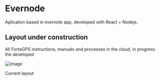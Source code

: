 # Evernode
Aplication based in evernote app, developed with React + Nodejs. 


## Layout under construction
All ForteGPS instructions, manuals and processes in the cloud, in progress the developed

![image](https://user-images.githubusercontent.com/12676148/101682198-13d65c00-3a42-11eb-8723-51b84f53842c.png)

Current layout

